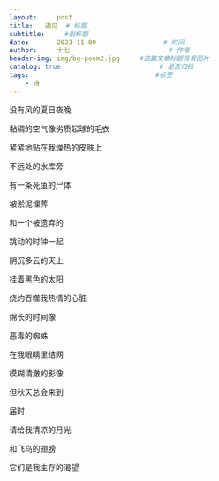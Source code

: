 ```yaml
---
layout:     post                       
title:   遇见  # 标题
subtitle:     #副标题
date:       2023-11-09                 # 时间
author:     十七                         # 作者
header-img: img/bg-poem2.jpg     #这篇文章标题背景图片
catalog: true                         # 是否归档
tags:                                #标签
    - 诗
---
```

没有风的夏日夜晚

黏稠的空气像劣质起球的毛衣

紧紧地贴在我燥热的皮肤上



不远处的水库旁

有一条死鱼的尸体

被淤泥埋葬

和一个被遗弃的

跳动的时钟一起



阴沉多云的天上

挂着黑色的太阳

烧灼吞噬我热情的心脏



绵长的时间像

恶毒的蜘蛛

在我眼睛里结网

模糊清澈的影像



但秋天总会来到

届时

请给我清凉的月光

和飞鸟的翅膀

它们是我生存的渴望
